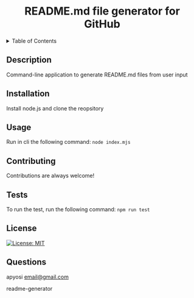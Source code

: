 
<div align="center">
<h1 align="center">README.md file generator for GitHub</h1>
</div>
<details>
  <summary>Table of Contents</summary>
  <ol>
    <li><a href="#description">Description</a></li>
    <li><a href="#installation">Installation</a></li>
    <li><a href="#usage">Usage</a></li>
    <li><a href="#contributing">Contributing</a></li>
    <li><a href="#tests">Tests</a></li>
    <li><a href="#license">License</a></li>
    <li><a href="#questions">Questions</a></li>
  </ol>
</details>

## Description
Command-line application to generate README.md files from user input

## Installation
Install node.js and clone the reopsitory

## Usage
Run in cli the following command: ```node index.mjs```

## Contributing
Contributions are always welcome!

## Tests
To run the test, run the following command: ```npm run test```

## License
[![License: MIT](https://img.shields.io/badge/License-MIT-yellow.svg)](https://opensource.org/licenses/MIT)

## Questions
apyosi
email@gmail.com

readme-generator
